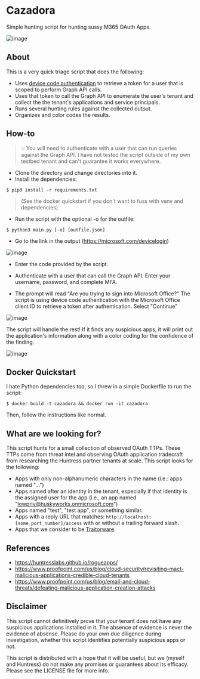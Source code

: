 # Cazadora
Simple hunting script for hunting sussy M365 OAuth Apps.

![image](https://github.com/user-attachments/assets/65e62d12-1165-4177-892e-252001bfe899)

## About
This is a very quick triage script that does the following:
- Uses [device code authentication](https://learn.microsoft.com/en-us/entra/identity-platform/v2-oauth2-device-code) to retrieve a token for a user that is scoped to perform Graph API calls.
- Uses that token to call the Graph API to enumerate the user's tenant and collect the the tenant's applications and service principals.
- Runs several hunting rules against the collected output.
- Organizes and color codes the results.

## How-to
> 💡 You will need to authenticate with a user that can run queries against the Graph API. I have not tested the script outside of my own testbed tenant and can't guarantee it works everywhere.

- Clone the directory and change directories into it.
- Install the dependencies:
```
$ pip3 install -r requirements.txt
```
> (See the docker quickstart if you don't want to fuss with venv and dependencies)
- Run the script with the optional -o for the outfile:
```
$ python3 main.py [-o] [outfile.json]
```
- Go to the link in the output (https://microsoft.com/devicelogin)

![image](https://github.com/user-attachments/assets/36fa63e2-5838-465c-ba0e-6d594146a221)

- Enter the code provided by the script.

- Authenticate with a user that can call the Graph API. Enter your username, password, and complete MFA.

- The prompt will read "Are you trying to sign into Microsoft Office?" The script is using device code authentication with the Microsoft Office client ID to retrieve a token after authentication. Select "Continue"

![image](https://github.com/user-attachments/assets/9e10120a-bdd2-4b2e-abaa-6a641daa6d50)

The script will handle the rest! If it finds any suspicious apps, it will print out the application's information along with a color coding for the confidence of the finding.

![image](https://github.com/user-attachments/assets/8e8dd670-d9ae-4260-9700-83e80489b337)

## Docker Quickstart
I hate Python dependencies too, so I threw in a simple Dockerfile to run the script:
```
$ docker build -t cazadora && docker run -it cazadora
```
Then, follow the instructions like normal.

## What are we looking for?
This script hunts for a small collection of observed OAuth TTPs. These TTPs come from threat intel and observing OAuth application tradecraft from researching the Huntress partner tenants at scale. This script looks for the following:

- Apps with only non-alphanumeric characters in the name (i.e.: apps named "...")
- Apps named after an identity in the tenant, especially if that identity is the assigned user for the app (i.e., an app named "lowpriv@huskyworks.onmicrosoft.com")
- Apps named "test", "test app", or something similar.
- Apps with a reply URL that matches: `http://localhost:[some_port_number]/access` with or without a trailing forward slash.
- Apps that we consider to be [Traitorware](https://huntresslabs.github.io/rogueapps/).

## References
- https://huntresslabs.github.io/rogueapps/
- https://www.proofpoint.com/us/blog/cloud-security/revisiting-mact-malicious-applications-credible-cloud-tenants
- https://www.proofpoint.com/us/blog/email-and-cloud-threats/defeating-malicious-application-creation-attacks

## Disclaimer
This script cannot definitively prove that your tenant does not have any suspicious applications installed in it. The absence of evidence is never the evidence of absense. Please do your own due diligence during investigation, whether this script identifies potentially suspicious apps or not.

This script is distributed with a hope that it will be useful, but we (myself and Huntress) do not make any promises or guarantees about its efficacy. Please see the LICENSE file for more info.
